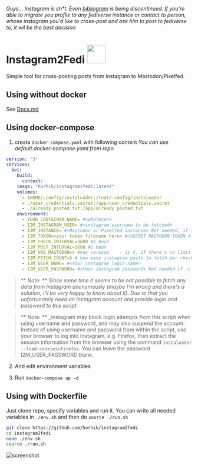 _Guys... Instagram is sh*t. Even [bibliogram](https://www.reddit.com/r/privacy/comments/wrczxc/bibliogram_is_being_discontinued/) 
is being discontinued. If you're able to migrate you profile to any fediverse instance or contact to person, whose 
instagram you'd like to cross-post and ask him to post to fediverse to, it wil be the best decision_

# Instagram2Fedi <span><img width="50px" src="https://upload.wikimedia.org/wikipedia/commons/9/93/Fediverse_logo_proposal.svg"></span>

Simple tool for cross-posting posts from instagram to Mastodon/Pixelfed.

## Using without docker
See [Docs.md](./Docs.md)

## Using docker-compose

1. create `docker-compose.yaml` with following content
_You can use default.docker-compose.yaml from repo_
``` yaml
version: '3'
services:
  bot:
    build:
      context: .
    image: "horhik/instagram2fedi:latest"
    volumes:
      - $HOME/.config/instaloader:/root/.config/instaloader
      - ./user_credentials.secret:/app/user_credentials.secret
      - ./already_posted.txt:/app/already_posted.txt
    environment:
      - YOUR_CONTAINER_NAME= #<whatever>
      - I2M_INSTAGRAM_USER= #<instagram username to be fetched>
      - I2M_INSTANCE= #<Mastodon or Pixelfed instance> Not needed, if instance is stored in user_credentials.secret
      - I2M_TOKEN=<your token filename here> #<SECRET MASTODON TOKEN filename> See: src/create_credentials.py
      - I2M_CHECK_INTERVAL=3600 #1 hour
      - I2M_POST_INTERVAL=3600 #1 hour
      - I2M_USE_MASTODON=4 #max carouse    - is 4, if there's no limit set to -1
      - I2M_FETCH_COUNT=5 # how many instagram posts to fetch per check_interval
      - I2M_USER_NAME= #<Your instagram login name>
      - I2M_USER_PASSWORD= #<Your instagram password> Not needed if ~/.config/instaloader/session-${I2M_USER_NAME} exists.
```

> ** Note: ** _Since some time it seems to be not possible to fetch any data from Instagram anonymously (maybe I'm wrong 
and there's a solution, I'll be very happy to know about it). Due to that you unfortunately need an Instagram account 
and provide login and password to this script_

> ** Note: ** _Instagram may block login attempts from this script when using username and password, 
and may also suspend the account. Instead of using username and password from within the script, use your
browser to log into Instagram, e.g. Firefox, then extract the session information from the browser using the command
`instaloader --load-cookies=firefox`. You can leave the password I2M_USER_PASSWORD blank.

2. And edit environment variables

3. Run `docker-compose up -d`


## Using with Dockerfile

Just clone repo, specify variables and run it.
You can write all needed variables in `./env.sh` and then do `source ./run.sh`

``` bash
git clone https://github.com/horhik/instagram2fedi
cd instagram2fedi
nano ./env.sh
source ./run.sh
```


![screenshot](./img.png)
